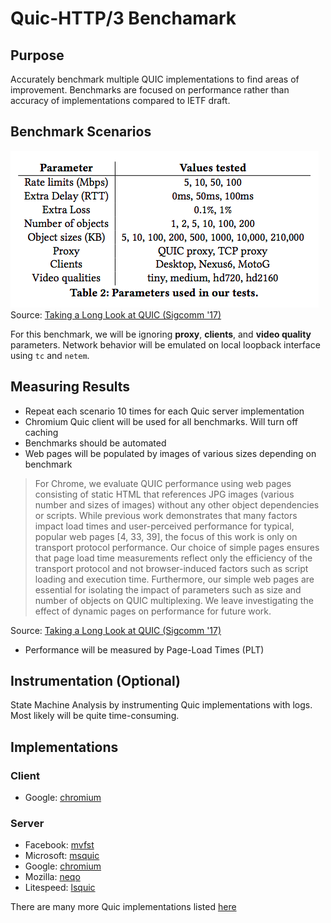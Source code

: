 # Quic-HTTP/3 Benchamark

## Purpose

Accurately benchmark multiple QUIC implementations to find areas of improvement. Benchmarks are focused on performance rather than accuracy of implementations compared to IETF draft.

## Benchmark Scenarios

![Test Parameters](./static/parameters.png)
Source: [Taking a Long Look at QUIC (Sigcomm '17)](https://conferences.sigcomm.org/imc/2017/papers/imc17-final39.pdf)

For this benchmark, we will be ignoring **proxy**, **clients**, and **video quality** parameters. Network behavior will be emulated on local loopback interface using ```tc``` and ```netem```. 


## Measuring Results

- Repeat each scenario 10 times for each Quic server implementation
- Chromium Quic client will be used for all benchmarks. Will turn off caching
- Benchmarks should be automated
- Web pages will be populated by images of various sizes depending on benchmark

> For Chrome, we evaluate QUIC performance using web pages consisting of static HTML that references JPG images (various number and sizes of images) without any other object dependencies or scripts. While previous work demonstrates that many factors impact load times and user-perceived performance for typical, popular
web pages [4, 33, 39], the focus of this work is only on transport protocol performance. Our choice of simple pages ensures that page
load time measurements reflect only the efficiency of the transport protocol and not browser-induced factors such as script loading and execution time. Furthermore, our simple web pages are essential for isolating the impact of parameters such as size and number of
objects on QUIC multiplexing. We leave investigating the effect of dynamic pages on performance for future work.

Source: [Taking a Long Look at QUIC (Sigcomm '17)](https://conferences.sigcomm.org/imc/2017/papers/imc17-final39.pdf)

- Performance will be measured by Page-Load Times (PLT)

## Instrumentation (Optional)

State Machine Analysis by instrumenting Quic implementations with logs. Most likely will be quite time-consuming.


## Implementations

### Client
- Google: [chromium](https://www.chromium.org/quic/playing-with-quic)


### Server
- Facebook: [mvfst](https://github.com/facebookincubator/mvfst)
- Microsoft: [msquic](https://github.com/microsoft/msquic)
- Google: [chromium](https://www.chromium.org/quic/playing-with-quic)
- Mozilla: [neqo](https://github.com/mozilla/neqo)
- Litespeed: [lsquic](https://github.com/litespeedtech/lsquic)

There are many more Quic implementations listed [here](https://github.com/quicwg/base-drafts/wiki/Implementations) 